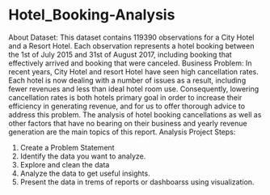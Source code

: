 # Hotel_Booking-Analysis
About Dataset:
This dataset contains 119390 observations for a City Hotel and a Resort Hotel. Each observation represents a hotel booking between the 1st of July 2015 and 31st of August 2017, including booking that effectively arrived and booking that were canceled.
Business Problem:
In recent years, City Hotel and resort Hotel have seen high cancellation rates. Each hotel is now dealing with a number of issues as a result, including fewer revenues and less than ideal hotel room use. Consequently, lowering cancellation rates is both hotels primary goal in order to increase their efficiency in generating revenue, and for us to offer thorough advice to address this problem.
	The analysis of hotel booking cancellations as well as other factors that have no bearing on their business and yearly revenue generation are the main topics of this report.
Analysis Project Steps:
1. Create a Problem Statement
2. Identify the data you want to analyze.
3. Explore and clean the data 
4. Analyze the data to get useful insights.
5. Present the data in trems of reports or dashboarss using visualization.
